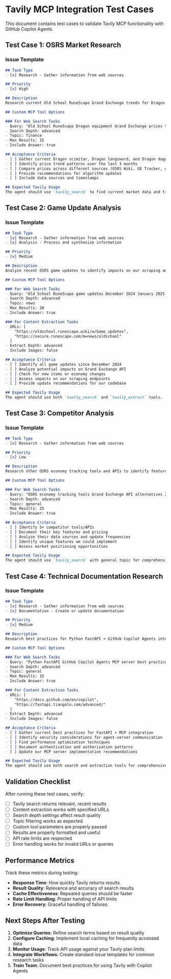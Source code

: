 # Tavily MCP Integration Test Cases

This document contains test cases to validate Tavily MCP functionality with GitHub Copilot Agents.

## Test Case 1: OSRS Market Research

### Issue Template
```markdown
## Task Type
- [x] Research - Gather information from web sources

## Priority
- [x] High

## Description
Research current Old School RuneScape Grand Exchange trends for Dragon equipment to update our item pricing algorithm.

## Custom MCP Tool Options

### For Web Search Tasks
- Query: "Old School RuneScape Dragon equipment Grand Exchange prices trends 2025"
- Search Depth: advanced
- Topic: finance
- Max Results: 15
- Include Answer: true

## Acceptance Criteria
- [ ] Gather current Dragon scimitar, Dragon longsword, and Dragon dagger prices
- [ ] Identify price trend patterns over the last 3 months
- [ ] Compare prices across different sources (OSRS Wiki, GE Tracker, etc.)
- [ ] Provide recommendations for algorithm updates
- [ ] Include data sources and timestamps

## Expected Tavily Usage
The agent should use `tavily_search` to find current market data and trends.
```

## Test Case 2: Game Update Analysis

### Issue Template
```markdown
## Task Type
- [x] Research - Gather information from web sources
- [x] Analysis - Process and synthesize information

## Priority
- [x] Medium

## Description
Analyze recent OSRS game updates to identify impacts on our scraping and data collection systems.

## Custom MCP Tool Options

### For Web Search Tasks
- Query: "Old School RuneScape game updates December 2024 January 2025 API changes"
- Search Depth: advanced
- Topic: news
- Max Results: 20
- Include Answer: true

### For Content Extraction Tasks
- URLs: [
    "https://oldschool.runescape.wiki/w/Game_updates",
    "https://secure.runescape.com/m=news/oldschool"
  ]
- Extract Depth: advanced
- Include Images: false

## Acceptance Criteria
- [ ] Identify all game updates since December 2024
- [ ] Analyze potential impacts on Grand Exchange API
- [ ] Check for new items or economy changes
- [ ] Assess impacts on our scraping endpoints
- [ ] Provide update recommendations for our codebase

## Expected Tavily Usage
The agent should use both `tavily_search` and `tavily_extract` tools.
```

## Test Case 3: Competitor Analysis

### Issue Template
```markdown
## Task Type
- [x] Research - Gather information from web sources

## Priority
- [x] Low

## Description
Research other OSRS economy tracking tools and APIs to identify feature gaps and opportunities.

## Custom MCP Tool Options

### For Web Search Tasks
- Query: "OSRS economy tracking tools Grand Exchange API alternatives 2025"
- Search Depth: advanced
- Topic: general
- Max Results: 25
- Include Answer: true

## Acceptance Criteria
- [ ] Identify 5+ competitor tools/APIs
- [ ] Document their key features and pricing
- [ ] Analyze their data sources and update frequencies
- [ ] Identify unique features we could implement
- [ ] Assess market positioning opportunities

## Expected Tavily Usage
The agent should use `tavily_search` with general topic for comprehensive results.
```

## Test Case 4: Technical Documentation Research

### Issue Template
```markdown
## Task Type
- [x] Research - Gather information from web sources
- [x] Documentation - Create or update documentation

## Priority
- [x] Medium

## Description
Research best practices for Python FastAPI + GitHub Copilot Agents integration to improve our MCP server architecture.

## Custom MCP Tool Options

### For Web Search Tasks
- Query: "Python FastAPI GitHub Copilot Agents MCP server best practices 2025"
- Search Depth: advanced
- Topic: general
- Max Results: 15
- Include Answer: true

### For Content Extraction Tasks
- URLs: [
    "https://docs.github.com/en/copilot",
    "https://fastapi.tiangolo.com/advanced/"
  ]
- Extract Depth: advanced
- Include Images: false

## Acceptance Criteria
- [ ] Gather current best practices for FastAPI + MCP integration
- [ ] Identify security considerations for agent-server communication
- [ ] Find performance optimization techniques
- [ ] Document authentication and authorization patterns
- [ ] Update our MCP server implementation recommendations

## Expected Tavily Usage
The agent should use both search and extraction tools for comprehensive research.
```

## Validation Checklist

After running these test cases, verify:

- [ ] Tavily search returns relevant, recent results
- [ ] Content extraction works with specified URLs
- [ ] Search depth settings affect result quality
- [ ] Topic filtering works as expected
- [ ] Custom tool parameters are properly passed
- [ ] Results are properly formatted and useful
- [ ] API rate limits are respected
- [ ] Error handling works for invalid URLs or queries

## Performance Metrics

Track these metrics during testing:

- **Response Time**: How quickly Tavily returns results
- **Result Quality**: Relevance and accuracy of search results
- **Cache Effectiveness**: Repeated queries should be faster
- **Rate Limit Handling**: Proper handling of API limits
- **Error Recovery**: Graceful handling of failures

## Next Steps After Testing

1. **Optimize Queries**: Refine search terms based on result quality
2. **Configure Caching**: Implement local caching for frequently accessed data
3. **Monitor Usage**: Track API usage against your Tavily plan limits
4. **Integrate Workflows**: Create standard issue templates for common research tasks
5. **Train Team**: Document best practices for using Tavily with Copilot Agents
